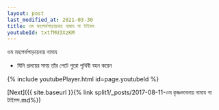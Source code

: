 ```yaml
---
layout: post
last_modified_at: 2021-03-30
title: ওম মহাগর্ভপাড়ায়নায় নামায গা টাইমস
youtubeId: txtfMU3XzKM
---
```

 
 
 ওম মহাগর্ভপাড়ায়নায় নামায  
 
 -  যিনি প্রলয়ের সময় তাঁর পেটে পুরো পৃথিবী বহন করেন 
 
  
 
  
 
 
 
 
 
 


{% include youtubePlayer.html id=page.youtubeId %}
 
[Next]({{ site.baseurl }}{% link  split1/_posts/2017-08-11-ওম কৃষ্ণভাবনায় নামায গা টাইমস.md%})
 
